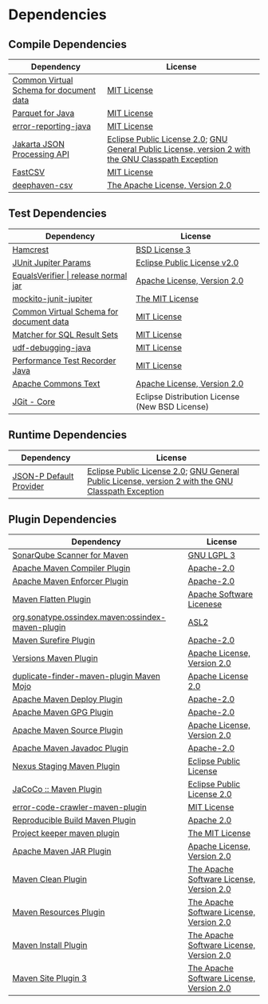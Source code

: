 <!-- @formatter:off -->
# Dependencies

## Compile Dependencies

| Dependency                                   | License                                                                                                      |
| -------------------------------------------- | ------------------------------------------------------------------------------------------------------------ |
| [Common Virtual Schema for document data][0] | [MIT License][1]                                                                                             |
| [Parquet for Java][2]                        | [MIT License][3]                                                                                             |
| [error-reporting-java][4]                    | [MIT License][5]                                                                                             |
| [Jakarta JSON Processing API][6]             | [Eclipse Public License 2.0][7]; [GNU General Public License, version 2 with the GNU Classpath Exception][8] |
| [FastCSV][9]                                 | [MIT License][10]                                                                                            |
| [deephaven-csv][11]                          | [The Apache License, Version 2.0][12]                                                                        |

## Test Dependencies

| Dependency                                   | License                                        |
| -------------------------------------------- | ---------------------------------------------- |
| [Hamcrest][13]                               | [BSD License 3][14]                            |
| [JUnit Jupiter Params][15]                   | [Eclipse Public License v2.0][16]              |
| [EqualsVerifier \| release normal jar][17]   | [Apache License, Version 2.0][12]              |
| [mockito-junit-jupiter][18]                  | [The MIT License][19]                          |
| [Common Virtual Schema for document data][0] | [MIT License][1]                               |
| [Matcher for SQL Result Sets][20]            | [MIT License][21]                              |
| [udf-debugging-java][22]                     | [MIT License][23]                              |
| [Performance Test Recorder Java][24]         | [MIT License][25]                              |
| [Apache Commons Text][26]                    | [Apache License, Version 2.0][12]              |
| [JGit - Core][27]                            | Eclipse Distribution License (New BSD License) |

## Runtime Dependencies

| Dependency                   | License                                                                                                      |
| ---------------------------- | ------------------------------------------------------------------------------------------------------------ |
| [JSON-P Default Provider][6] | [Eclipse Public License 2.0][7]; [GNU General Public License, version 2 with the GNU Classpath Exception][8] |

## Plugin Dependencies

| Dependency                                              | License                                        |
| ------------------------------------------------------- | ---------------------------------------------- |
| [SonarQube Scanner for Maven][28]                       | [GNU LGPL 3][29]                               |
| [Apache Maven Compiler Plugin][30]                      | [Apache-2.0][12]                               |
| [Apache Maven Enforcer Plugin][31]                      | [Apache-2.0][12]                               |
| [Maven Flatten Plugin][32]                              | [Apache Software Licenese][12]                 |
| [org.sonatype.ossindex.maven:ossindex-maven-plugin][33] | [ASL2][34]                                     |
| [Maven Surefire Plugin][35]                             | [Apache-2.0][12]                               |
| [Versions Maven Plugin][36]                             | [Apache License, Version 2.0][12]              |
| [duplicate-finder-maven-plugin Maven Mojo][37]          | [Apache License 2.0][38]                       |
| [Apache Maven Deploy Plugin][39]                        | [Apache-2.0][12]                               |
| [Apache Maven GPG Plugin][40]                           | [Apache-2.0][12]                               |
| [Apache Maven Source Plugin][41]                        | [Apache License, Version 2.0][12]              |
| [Apache Maven Javadoc Plugin][42]                       | [Apache-2.0][12]                               |
| [Nexus Staging Maven Plugin][43]                        | [Eclipse Public License][44]                   |
| [JaCoCo :: Maven Plugin][45]                            | [Eclipse Public License 2.0][46]               |
| [error-code-crawler-maven-plugin][47]                   | [MIT License][48]                              |
| [Reproducible Build Maven Plugin][49]                   | [Apache 2.0][34]                               |
| [Project keeper maven plugin][50]                       | [The MIT License][51]                          |
| [Apache Maven JAR Plugin][52]                           | [Apache License, Version 2.0][12]              |
| [Maven Clean Plugin][53]                                | [The Apache Software License, Version 2.0][34] |
| [Maven Resources Plugin][54]                            | [The Apache Software License, Version 2.0][34] |
| [Maven Install Plugin][55]                              | [The Apache Software License, Version 2.0][34] |
| [Maven Site Plugin 3][56]                               | [The Apache Software License, Version 2.0][34] |

[0]: https://github.com/exasol/virtual-schema-common-document/
[1]: https://github.com/exasol/virtual-schema-common-document/blob/main/LICENSE
[2]: https://github.com/exasol/parquet-io-java/
[3]: https://github.com/exasol/parquet-io-java/blob/main/LICENSE
[4]: https://github.com/exasol/error-reporting-java/
[5]: https://github.com/exasol/error-reporting-java/blob/main/LICENSE
[6]: https://github.com/eclipse-ee4j/jsonp
[7]: https://projects.eclipse.org/license/epl-2.0
[8]: https://projects.eclipse.org/license/secondary-gpl-2.0-cp
[9]: https://github.com/osiegmar/FastCSV
[10]: https://opensource.org/licenses/MIT
[11]: https://github.com/deephaven/deephaven-csv
[12]: https://www.apache.org/licenses/LICENSE-2.0.txt
[13]: http://hamcrest.org/JavaHamcrest/
[14]: http://opensource.org/licenses/BSD-3-Clause
[15]: https://junit.org/junit5/
[16]: https://www.eclipse.org/legal/epl-v20.html
[17]: https://www.jqno.nl/equalsverifier
[18]: https://github.com/mockito/mockito
[19]: https://github.com/mockito/mockito/blob/main/LICENSE
[20]: https://github.com/exasol/hamcrest-resultset-matcher/
[21]: https://github.com/exasol/hamcrest-resultset-matcher/blob/main/LICENSE
[22]: https://github.com/exasol/udf-debugging-java/
[23]: https://github.com/exasol/udf-debugging-java/blob/main/LICENSE
[24]: https://github.com/exasol/performance-test-recorder-java/
[25]: https://github.com/exasol/performance-test-recorder-java/blob/main/LICENSE
[26]: https://commons.apache.org/proper/commons-text
[27]: https://www.eclipse.org/jgit/
[28]: http://sonarsource.github.io/sonar-scanner-maven/
[29]: http://www.gnu.org/licenses/lgpl.txt
[30]: https://maven.apache.org/plugins/maven-compiler-plugin/
[31]: https://maven.apache.org/enforcer/maven-enforcer-plugin/
[32]: https://www.mojohaus.org/flatten-maven-plugin/
[33]: https://sonatype.github.io/ossindex-maven/maven-plugin/
[34]: http://www.apache.org/licenses/LICENSE-2.0.txt
[35]: https://maven.apache.org/surefire/maven-surefire-plugin/
[36]: https://www.mojohaus.org/versions/versions-maven-plugin/
[37]: https://basepom.github.io/duplicate-finder-maven-plugin
[38]: http://www.apache.org/licenses/LICENSE-2.0.html
[39]: https://maven.apache.org/plugins/maven-deploy-plugin/
[40]: https://maven.apache.org/plugins/maven-gpg-plugin/
[41]: https://maven.apache.org/plugins/maven-source-plugin/
[42]: https://maven.apache.org/plugins/maven-javadoc-plugin/
[43]: http://www.sonatype.com/public-parent/nexus-maven-plugins/nexus-staging/nexus-staging-maven-plugin/
[44]: http://www.eclipse.org/legal/epl-v10.html
[45]: https://www.jacoco.org/jacoco/trunk/doc/maven.html
[46]: https://www.eclipse.org/legal/epl-2.0/
[47]: https://github.com/exasol/error-code-crawler-maven-plugin/
[48]: https://github.com/exasol/error-code-crawler-maven-plugin/blob/main/LICENSE
[49]: http://zlika.github.io/reproducible-build-maven-plugin
[50]: https://github.com/exasol/project-keeper/
[51]: https://github.com/exasol/project-keeper/blob/main/LICENSE
[52]: https://maven.apache.org/plugins/maven-jar-plugin/
[53]: http://maven.apache.org/plugins/maven-clean-plugin/
[54]: http://maven.apache.org/plugins/maven-resources-plugin/
[55]: http://maven.apache.org/plugins/maven-install-plugin/
[56]: http://maven.apache.org/plugins/maven-site-plugin/
